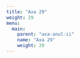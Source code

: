 ```yaml
---
title: "Axa 29"
weight: 29
menu:
  main:
    parent: "axa-anul-ii"
    name: "Axa 29"
    weight: 29
---
```

